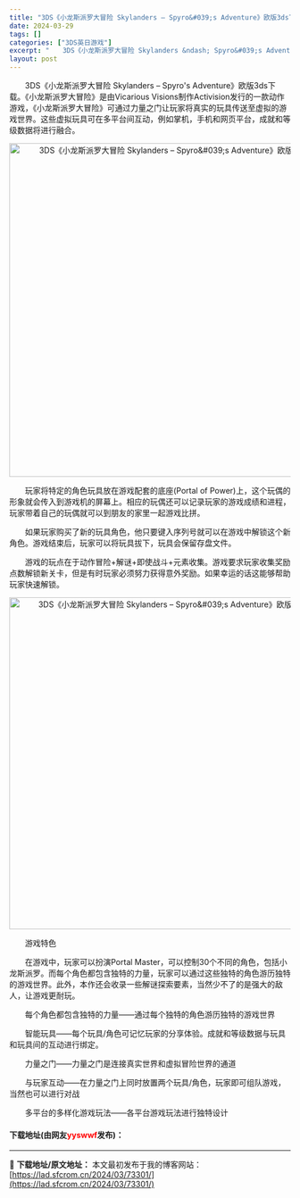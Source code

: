 ```yaml
---
title: "3DS《小龙斯派罗大冒险 Skylanders – Spyro&#039;s Adventure》欧版3ds下载"
date: 2024-03-29
tags: []
categories: ["3DS英日游戏"]
excerpt: "　　3DS《小龙斯派罗大冒险 Skylanders &ndash; Spyro&#039;s Adventure》欧版3ds下载。《小龙斯派罗大冒险》是由Vicarious Visions制作Activision发行的一款动作游戏，《小龙斯派罗大冒险》可通过力量之门让玩家将真实的玩具传送至虚拟的游戏世&hellip;"
layout: post
---
```


 <p>　　3DS《小龙斯派罗大冒险 Skylanders &ndash; Spyro&#39;s Adventure》欧版3ds下载。《小龙斯派罗大冒险》是由Vicarious Visions制作Activision发行的一款动作游戏，《小龙斯派罗大冒险》可通过力量之门让玩家将真实的玩具传送至虚拟的游戏世界。这些虚拟玩具可在多平台间互动，例如掌机，手机和网页平台，成就和等级数据将进行融合。</p> <p align="center"><img align="" border="0" src="https://lad.sfcrom.cn/wp-content/uploads/2024/03/20240329_66062749d3c96.png" width="598" alt="3DS《小龙斯派罗大冒险 Skylanders – Spyro&amp;#039;s Adventure》欧版3ds下载" /></p> <p>　　玩家将特定的角色玩具放在游戏配套的底座(Portal of Power)上，这个玩偶的形象就会传入到游戏机的屏幕上。相应的玩偶还可以记录玩家的游戏成绩和进程，玩家带着自己的玩偶就可以到朋友的家里一起游戏比拼。</p> <p>　　如果玩家购买了新的玩具角色，他只要键入序列号就可以在游戏中解锁这个新角色。游戏结束后，玩家可以将玩具拔下，玩具会保留存盘文件。</p> <p>　　游戏的玩点在于动作冒险+解谜+即使战斗+元素收集。游戏要求玩家收集奖励点数解锁新关卡，但是有时玩家必须努力获得意外奖励。如果幸运的话这能够帮助玩家快速解锁。</p> <p align="center"><img align="" border="0" src="https://lad.sfcrom.cn/wp-content/uploads/2024/03/20240329_6606274b07d97.png" width="595" alt="3DS《小龙斯派罗大冒险 Skylanders – Spyro&amp;#039;s Adventure》欧版3ds下载" /></p> <p>　　游戏特色</p> <p>　　在游戏中，玩家可以扮演Portal Master，可以控制30个不同的角色，包括小龙斯派罗。而每个角色都包含独特的力量，玩家可以通过这些独特的角色游历独特的游戏世界。此外，本作还会收录一些解谜探索要素，当然少不了的是强大的敌人，让游戏更耐玩。</p> <p>　　每个角色都包含独特的力量&mdash;&mdash;通过每个独特的角色游历独特的游戏世界</p> <p>　　智能玩具&mdash;&mdash;每个玩具/角色可记忆玩家的分享体验。成就和等级数据与玩具和玩具间的互动进行绑定。</p> <p>　　力量之门&mdash;&mdash;力量之门是连接真实世界和虚拟冒险世界的通道</p> <p>　　与玩家互动&mdash;&mdash;在力量之门上同时放置两个玩具/角色，玩家即可组队游戏，当然也可以进行对战</p> <p>　　多平台的多样化游戏玩法&mdash;&mdash;各平台游戏玩法进行独特设计</p> <p><h4>下载地址(由网友<font color="red">yyswwf</font>发布)：</h4></p> 

---
📖 **下载地址/原文地址：** 本文最初发布于我的博客网站：[https://lad.sfcrom.cn/2024/03/73301/](https://lad.sfcrom.cn/2024/03/73301/)

